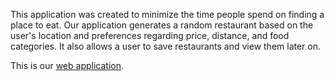 This application was created to minimize the time people spend on finding a place to eat. Our application generates a random restaurant based on the user's location and preferences regarding price, distance, and food categories. It also allows a user to save restaurants and view them later on.

This is our [web application](https://info340d-au18.github.io/project-kaylamchea/).
